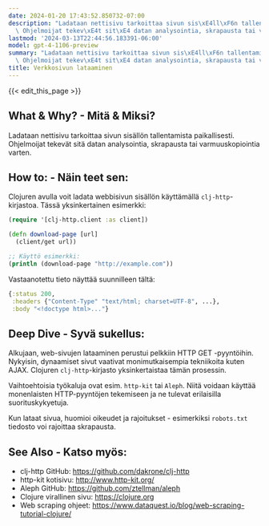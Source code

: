 ```yaml
---
date: 2024-01-20 17:43:52.850732-07:00
description: "Ladataan nettisivu tarkoittaa sivun sis\xE4ll\xF6n tallentamista paikallisesti.\
  \ Ohjelmoijat tekev\xE4t sit\xE4 datan analysointia, skrapausta tai varmuuskopiointia\u2026"
lastmod: '2024-03-13T22:44:56.183391-06:00'
model: gpt-4-1106-preview
summary: "Ladataan nettisivu tarkoittaa sivun sis\xE4ll\xF6n tallentamista paikallisesti.\
  \ Ohjelmoijat tekev\xE4t sit\xE4 datan analysointia, skrapausta tai varmuuskopiointia\u2026"
title: Verkkosivun lataaminen
---
```


{{< edit_this_page >}}

## What & Why? - Mitä & Miksi?
Ladataan nettisivu tarkoittaa sivun sisällön tallentamista paikallisesti. Ohjelmoijat tekevät sitä datan analysointia, skrapausta tai varmuuskopiointia varten.

## How to: - Näin teet sen:
Clojuren avulla voit ladata webbisivun sisällön käyttämällä `clj-http`-kirjastoa. Tässä yksinkertainen esimerkki:

```clojure
(require '[clj-http.client :as client])

(defn download-page [url]
  (client/get url))

;; Käyttö esimerkki:
(println (download-page "http://example.com"))
```

Vastaanotettu tieto näyttää suunnilleen tältä:

```clojure
{:status 200,
 :headers {"Content-Type" "text/html; charset=UTF-8", ...},
 :body "<!doctype html>..."}
```

## Deep Dive - Syvä sukellus:
Alkujaan, web-sivujen lataaminen perustui pelkkiin HTTP GET -pyyntöihin. Nykyisin, dynaamiset sivut vaativat monimutkaisempia tekniikoita kuten AJAX. Clojuren `clj-http`-kirjasto yksinkertaistaa tämän prosessin. 

Vaihtoehtoisia työkaluja ovat esim. `http-kit` tai `Aleph`. Niitä voidaan käyttää monenlaisten HTTP-pyyntöjen tekemiseen ja ne tulevat erilaisilla suorituskykyetuja.

Kun lataat sivua, huomioi oikeudet ja rajoitukset - esimerkiksi `robots.txt` tiedosto voi rajoittaa skrapausta.

## See Also - Katso myös:
- clj-http GitHub: https://github.com/dakrone/clj-http
- http-kit kotisivu: http://www.http-kit.org/
- Aleph GitHub: https://github.com/ztellman/aleph
- Clojure virallinen sivu: https://clojure.org
- Web scraping ohjeet: https://www.dataquest.io/blog/web-scraping-tutorial-clojure/
